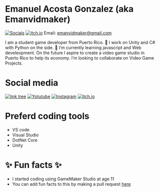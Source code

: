 
# Emanuel Acosta Gonzalez (aka Emanvidmaker) 
[![Socials](https://img.shields.io/badge/Link-Tree-green.svg)](https://linktr.ee/emanvidmaker)
[![itch.io](https://img.shields.io/badge/Play%20my%20games%20-On%20Itch.io-green.svg)](https://emanvidmaker.itch.io/)
Email: emanvidmaker@gmail.com

I am a student game developer from Puerto Rico.
🔭 I work on Unity and C# with Python on the side. 
🌱 I’m currently learning javascript and Web develeopment.
On the future I aspire to create a video game studio in Puerto Rico to help its economy.
I’m looking to collaborate on Video Game Projects.

 
# Social media
[![link tree](https://img.shields.io/badge/Link-Tree-green.svg)](https://linktr.ee/emanvidmaker)
[![Yotutube](https://img.shields.io/badge/You-tube-red.svg)](https://www.youtube.com/user/emanvidmaker)
[![Instagram](https://img.shields.io/badge/Follow%20me%20on-Instagram-green.svg)](https://www.instagram.com/emanvidmake/)
[![itch.io](https://img.shields.io/badge/Play%20my%20games%20-On%20Itch.io-green.svg)](https://emanvidmaker.itch.io/)

# Preferd coding tools
 - VS code
 - Visual Studio
 - DotNet Core
 - Unity
  
# ✨ Fun facts ✨
- I started coding using GameMaker Studio at age 11
- You can add fun facts to this by making a pull request [here](https://github.com/emanvidmaker/emanvidmaker/) 



